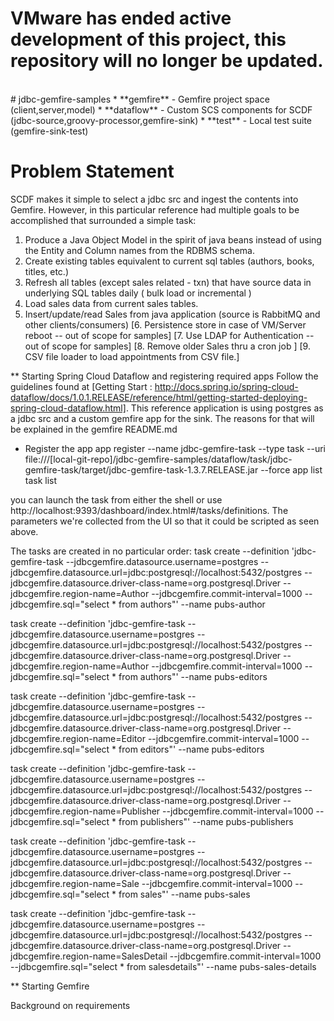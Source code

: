 <h1> VMware has ended active development of this project, this repository will no longer be updated.</h1><br># jdbc-gemfire-samples
 * **gemfire**  - Gemfire project space (client,server,model)
 * **dataflow** - Custom SCS components for SCDF (jdbc-source,groovy-processor,gemfire-sink)
 * **test**     - Local test suite (gemfire-sink-test)

# Problem Statement

SCDF makes it simple to select a jdbc src and ingest the contents into
Gemfire.  However, in this particular reference had multiple goals to
be accomplished that surrounded a simple task:

1. Produce a Java Object Model in the spirit of java beans instead of using the Entity and
Column names from the RDBMS schema.
2. Create existing tables equivalent to current sql tables (authors,
books, titles, etc.)
3. Refresh all tables (except sales related - txn) that have source
data in underlying SQL tables daily ( bulk load or incremental )
4. Load sales data from current sales tables.
5. Insert/update/read Sales from java application (source is RabbitMQ and other clients/consumers)
[6. Persistence store in case of VM/Server reboot -- out of scope for samples]
[7. Use LDAP for Authentication -- out of scope for samples]
[8. Remove older Sales thru a cron job ]
[9. CSV file loader to load appointments from CSV file.]


** Starting Spring Cloud Dataflow and registering required apps
Follow the guidelines found at
[Getting Start : http://docs.spring.io/spring-cloud-dataflow/docs/1.0.1.RELEASE/reference/html/getting-started-deploying-spring-cloud-dataflow.html]. This
reference application is using postgres as a jdbc src and a custom
gemfire app for the sink.  The reasons for that will be explained in
the gemfire README.md

* Register the app
app register --name jdbc-gemfire-task --type task --uri
file:///[local-git-repo]/jdbc-gemfire-samples/dataflow/task/jdbc-gemfire-task/target/jdbc-gemfire-task-1.3.7.RELEASE.jar
--force
app list
task list

you can launch the task from either the shell or use
http://localhost:9393/dashboard/index.html#/tasks/definitions. The
parameters we're collected from the UI so that it could be scripted
as seen above.

The tasks are created in no particular order:
task create --definition 'jdbc-gemfire-task
--jdbcgemfire.datasource.username=postgres
--jdbcgemfire.datasource.url=jdbc:postgresql://localhost:5432/postgres
--jdbcgemfire.datasource.driver-class-name=org.postgresql.Driver
--jdbcgemfire.region-name=Author --jdbcgemfire.commit-interval=1000
--jdbcgemfire.sql="select * from authors"' --name pubs-author

task create --definition 'jdbc-gemfire-task
--jdbcgemfire.datasource.username=postgres
--jdbcgemfire.datasource.url=jdbc:postgresql://localhost:5432/postgres
--jdbcgemfire.datasource.driver-class-name=org.postgresql.Driver
--jdbcgemfire.region-name=Author --jdbcgemfire.commit-interval=1000
--jdbcgemfire.sql="select * from authors"' --name pubs-editors

task create --definition 'jdbc-gemfire-task
--jdbcgemfire.datasource.username=postgres
--jdbcgemfire.datasource.url=jdbc:postgresql://localhost:5432/postgres
--jdbcgemfire.datasource.driver-class-name=org.postgresql.Driver
--jdbcgemfire.region-name=Editor --jdbcgemfire.commit-interval=1000
--jdbcgemfire.sql="select * from editors"' --name pubs-editors

task create --definition 'jdbc-gemfire-task
--jdbcgemfire.datasource.username=postgres
--jdbcgemfire.datasource.url=jdbc:postgresql://localhost:5432/postgres
--jdbcgemfire.datasource.driver-class-name=org.postgresql.Driver
--jdbcgemfire.region-name=Publisher --jdbcgemfire.commit-interval=1000
--jdbcgemfire.sql="select * from publishers"' --name pubs-publishers

task create --definition 'jdbc-gemfire-task
--jdbcgemfire.datasource.username=postgres
--jdbcgemfire.datasource.url=jdbc:postgresql://localhost:5432/postgres
--jdbcgemfire.datasource.driver-class-name=org.postgresql.Driver
--jdbcgemfire.region-name=Sale --jdbcgemfire.commit-interval=1000
--jdbcgemfire.sql="select * from sales"' --name pubs-sales

task create --definition 'jdbc-gemfire-task
--jdbcgemfire.datasource.username=postgres
--jdbcgemfire.datasource.url=jdbc:postgresql://localhost:5432/postgres
--jdbcgemfire.datasource.driver-class-name=org.postgresql.Driver
--jdbcgemfire.region-name=SalesDetail
--jdbcgemfire.commit-interval=1000
--jdbcgemfire.sql="select * from salesdetails"'
--name pubs-sales-details



** Starting Gemfire

Background on requirements 

